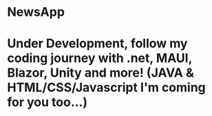 # NewsApp


# Under Development, follow my coding journey with .net, MAUI, Blazor, Unity and more! (JAVA & HTML/CSS/Javascript I'm coming for you too...)
